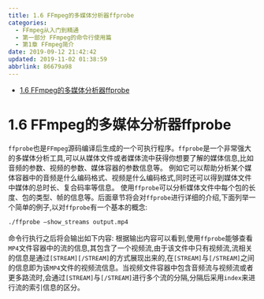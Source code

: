 ```yaml
---
title: 1.6 FFmpeg的多媒体分析器ffprobe
categories: 
  - FFmpeg从入门到精通
  - 第一部分 FFmpeg的命令行使用篇
  - 第1章 FFmpeg简介
date: 2019-09-12 21:42:42
updated: 2019-11-02 01:38:59
abbrlink: 86679a98
---
```

- [1.6 FFmpeg的多媒体分析器ffprobe](/ReadingNotes/86679a98/#1-6-FFmpeg的多媒体分析器ffprobe)

<!--more-->
<script src="https://cdn.bootcss.com/jquery/3.4.0/jquery.slim.min.js"></script>
<script>$(document).ready(function () {$(".post-body > ul:nth-child(1)").hide();});</script>

<!--end-->
# 1.6 FFmpeg的多媒体分析器ffprobe #
`ffprobe`也是`FFmpeg`源码编译后生成的一个可执行程序。`ffprobe`是一个非常强大的多媒体分析工具,可以从媒体文件或者媒体流中获得你想要了解的媒体信息,比如音频的参数、视频的参数、媒体容器的参数信息等。
例如它可以帮助分析某个媒体容器中的音频是什么编码格式、视频是什么编码格式,同时还可以得到媒体文件中媒体的总时长、复合码率等信息。
使用`ffprobe`可以分析媒体文件中每个包的长度、包的类型、帧的信息等。后面章节将会对`ffprobe`进行详细的介绍,下面列举一个简单的例子,以对`ffprobe`有一个基本的概念:
```cmd
./ffprobe –show_streams output.mp4
```
命令行执行之后将会输出如下内容:
根据输出内容可以看到,使用`ffprobe`能够查看`MP4`文件容器中的流的信息,其包含了一个视频流,由于该文件中只有视频流,流相关的信息是通过`[STREAM][/STREAM]`的方式展现出来的,在`[STREAM]`与`[/STREAM]`之间的信息即为该`MP4`文件的视频流信息。当视频文件容器中包含音频流与视频流或者更多路流时,会通过`[STREAM]`与`[/STREAM]`进行多个流的分隔,分隔后采用`index`来进行流的索引信息的区分。

